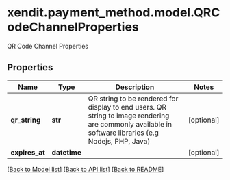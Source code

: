 # xendit.payment_method.model.QRCodeChannelProperties

QR Code Channel Properties

## Properties
Name | Type | Description | Notes
------------ | ------------- | ------------- | -------------
**qr_string** | **str** | QR string to be rendered for display to end users. QR string to image rendering are commonly available in software libraries (e.g Nodejs, PHP, Java) | [optional] 
**expires_at** | **datetime** |  | [optional] 

[[Back to Model list]](../README.md#documentation-for-models) [[Back to API list]](../README.md#documentation-for-api-endpoints) [[Back to README]](../README.md)


